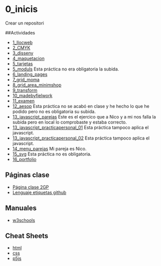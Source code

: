 # 0_inicis
Crear un repositori

##Actividades
* [1_llocweb](https://albajota.github.io/1_llocweb/)
* [2_CMYK](https://albajota.github.io/2_cmyk/)
* [3_disseny](https://albajota.github.io/3_disseny/)
* [4_maquetacion](https://albajota.github.io/4_maquetacion/)
* [5_tarjetas](https://albajota.github.io/5_tarjetas/)
* [5_moduls](https://albajota.github.io/moduls/) Esta práctica no era obligatoria la subida.
* [6_landing_pages](https://albajota.github.io/6_landing_pages/)
* [7_grid_moma](https://albajota.github.io/7_grid_moma/)
* [8_grid_area_minimshop](https://albajota.github.io/8_gridarea_minim_shop/)
* [9_transform](https://albajota.github.io/9_transform/)
* [10_madebyfielwork](https://albajota.github.io/10_madebyfieldwork/)
* [11_examen](https://albajota.github.io/examen/)
* [12_aesop](https://albajota.github.io/12_aesop/) Esta práctica no se acabó en clase y he hecho lo que he podido pero no es obligatoria su subida.
* [13_javascript_parejas](https://albajota.github.io/13_javascript_parejas/) Este es el ejercico que a Nico  y a mi nos falla la subida pero en local lo comprobaste y estaba correcto.
* [13_javascript_practicapersonal_01](https://albajota.github.io/13_javascript_practicapersonal_01/) Esta práctica tampoco aplica el javascript.
* [13_javascript_practicapersonal_02](https://albajota.github.io/13_javascript_practicapersonal_02/) Esta práctica tampoco aplica el javascript.
* [14_menu_parejas](https://albajota.github.io/14_menu_parejas/) Mi pareja es Nico.
* [15_svg](https://albajota.github.io/15_svg/) Esta práctica no es obligatoria.
* [16_portfolio]()

## Páginas clase
* [Página clase 2GP](https://arquesm.github.io/2GP/)
* [Lenguaje etiquetas github](https://github.com/adam-p/markdown-here/wiki/Markdown-Cheatsheet)

## Manuales
* [w3schools](https://www.w3schools.com/)

## Cheat Sheets
* [html](https://websitesetup.org/HTML5-cheat-sheet.pdf)
* [css](https://websitesetup.org/wp-content/uploads/2016/10/wsu-css-cheat-sheet.pdf)
* [p5js](https://github.com/bmoren/p5js-cheat-sheet)
